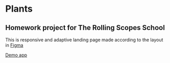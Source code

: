 # Plants

## Homework project for The Rolling Scopes School

This is responsive and adaptive landing page made according to the layout in [Figma](<https://www.figma.com/file/sjTiCm3jQt6P3440Lzep4s/Plants-(Copy)?t=MbEGt4XekyYt3cY3-0>)

[Demo app](https://rolling-scopes-school.github.io/aalin-git-JSFEPRESCHOOL2022Q4/plants/)
